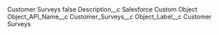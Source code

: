 <?xml version="1.0" encoding="UTF-8"?>
<CustomMetadata xmlns="http://soap.sforce.com/2006/04/metadata" xmlns:xsi="http://www.w3.org/2001/XMLSchema-instance" xmlns:xsd="http://www.w3.org/2001/XMLSchema">
    <label>Customer Surveys</label>
    <protected>false</protected>
    <values>
        <field>Description__c</field>
        <value xsi:type="xsd:string">Salesforce Custom Object</value>
    </values>
    <values>
        <field>Object_API_Name__c</field>
        <value xsi:type="xsd:string">Customer_Surveys__c</value>
    </values>
    <values>
        <field>Object_Label__c</field>
        <value xsi:type="xsd:string">Customer Surveys</value>
    </values>
</CustomMetadata>
